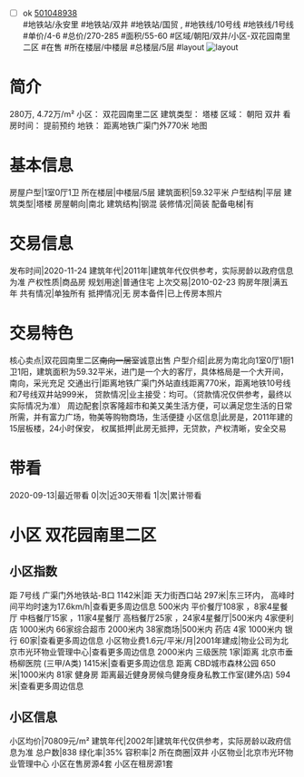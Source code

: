 - [ ] ok [501048938](https://bj.5i5j.com/ershoufang/501048938.html)  
 #地铁站/永安里 #地铁站/双井 #地铁站/国贸 ,  #地铁线/10号线 #地铁线/1号线
#单价/4-6 #总价/270-285 #面积/55-60   #区域/朝阳/双井/小区-双花园南里二区 #在售 #所在楼层/中楼层 #总楼层/5层 #layout 
![layout](http://image2a.5i5j.com/bdir/layout/a31224a898a542c28d703ee356d86a57.jpg_P5.jpg) 
# 简介 
 280万,  4.72万/m² 
小区： 双花园南里二区
建筑类型： 塔楼
区域： 朝阳 双井
看房时间： 提前预约
地铁： 距离地铁广渠门外770米 地图
# 基本信息 
 房屋户型|1室0厅1卫
所在楼层|中楼层/5层
建筑面积|59.32平米
户型结构|平层
建筑类型|塔楼
房屋朝向|南北
建筑结构|钢混
装修情况|简装
配备电梯|有
# 交易信息 
 发布时间|2020-11-24
建筑年代|2011年|建筑年代仅供参考，实际房龄以政府信息为准
产权性质|商品房
规划用途|普通住宅
上次交易|2010-02-23
购房年限|满五年
共有情况|单独所有
抵押情况|无
房本备件|已上传房本照片
# 交易特色 
 核心卖点|双花园南里二区~~南向一居室~~诚意出售
户型介绍|此房为南北向1室0厅1厨1卫1阳，建筑面积为59.32平米，进门是一个大的客厅，具体格局是一个大开间，南向，采光充足
交通出行|距离地铁广渠门外站直线距离770米，距离地铁10号线和7号线双井站999米，
贷款情况|业主接受：均可。（贷款情况仅供参考，最终以实际情况为准）
周边配套|京客隆超市和美又美生活方便，可以满足您生活的日常所需，并有富力广场，物美等购物商场，生活便捷
小区信息|此房是，2011年建的15层板楼，24小时保安，
权属抵押|此房无抵押，无贷款，产权清晰，安全交易
# 带看 
 2020-09-13|最近带看	 0|次|近30天带看	 1|次|累计带看
# 小区 双花园南里二区
## 小区指数 
 距 7号线 广渠门外地铁站-B口 1142米|距 天力街西口站 297米|东三环内， 高峰时间平均时速为17.6km/h|查看更多周边信息
500米内 平价餐厅108家 ，8家4星餐厅
中档餐厅15家 ，11家4星餐厅
高档餐厅25家 ，24家4星餐厅|500米内 4家便利店
1000米内 66家综合超市
2000米内 38家商场|500米内 药店 4家
1000米内 银行 60家|查看更多周边信息
小区物业费1.6元/平米/月|2001年建成|物业公司为北京市光环物业管理中心|查看更多周边信息
2000米内 三级医院 1家|距离 北京市垂杨柳医院 (三甲/A类) 1415米|查看更多周边信息
距离 CBD城市森林公园 650米|1000米内 81家 健身房
距离最近健身房候鸟健身瘦身私教工作室(建外店) 594米|查看更多周边信息
## 小区信息 
 小区均价|70809元/m²
建筑年代|2002年|建筑年代仅供参考，实际房龄以政府信息为准
总户数|838
绿化率|35%
容积率|2
所在商圈|双井
小区物业|北京市光环物业管理中心
小区在售房源4套
小区在租房源1套
